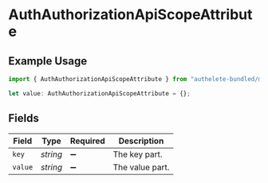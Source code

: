 # AuthAuthorizationApiScopeAttribute

## Example Usage

```typescript
import { AuthAuthorizationApiScopeAttribute } from "authelete-bundled/models/operations";

let value: AuthAuthorizationApiScopeAttribute = {};
```

## Fields

| Field              | Type               | Required           | Description        |
| ------------------ | ------------------ | ------------------ | ------------------ |
| `key`              | *string*           | :heavy_minus_sign: | The key part.      |
| `value`            | *string*           | :heavy_minus_sign: | The value part.    |